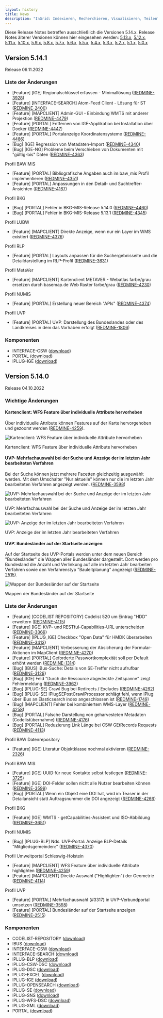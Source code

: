 ```yaml
---
layout: history
title: News
description: "InGrid: Indexieren, Recherchieren, Visualisieren, Teilen"
---
```


Diese Release Notes betreffen ausschließlich die Versionen 5.14.x. Release Notes älterer Versionen können hier eingesehen werden:
[5.13.x](/5.13.0/about/history.html), [5.12.x](/5.12.0/about/history.html), [5.11.x](/5.11.0/about/history.html), [5.10.x](/5.10.0/about/history.html), [5.9.x](/5.9.0/about/history.html), [5.8.x](/5.8.0/about/history.html), [5.7.x](/5.7.0/about/history.html), [5.6.x](/5.6.0/about/history.html), [5.5.x](/5.5.0/about/history.html), [5.4.x](/5.4.0/about/history.html), [5.3.x](/5.3.0/about/history.html), [5.2.x](/5.2.0/about/history.html), [5.1.x](/5.1.0/about/history.html), [5.0.x](/5.0.0/about/history.html)


## Version 5.14.1

Release 09.11.2022

### Liste der Änderungen

- [Feature] [IGE] Regionalschlüssel erfassen - Minimallösung ([REDMINE-3928](https://redmine.informationgrid.eu/issues/3928))
- [Feature] [INTERFACE-SEARCH] Atom-Feed Client - Lösung für ST ([REDMINE-2400](https://redmine.informationgrid.eu/issues/2400))
- [Feature] [MAPCLIENT] Admin-GUI - Einbindung WMTS mit anderer Projektion ([REDMINE-4479](https://redmine.informationgrid.eu/issues/4479))
- [Feature] [PORTAL] Entfernen von IGE-Applikation bei Installation über Docker ([REDMINE-4447](https://redmine.informationgrid.eu/issues/4447))
- [Feature] [PORTAL] Portalanzeige Koordinatensysteme ([REDMINE-4486](https://redmine.informationgrid.eu/issues/4486))
- [Bug] [IGE] Regression von Metadaten-Import ([REDMINE-4340](https://redmine.informationgrid.eu/issues/4340))
- [Bug] [IGE-NG] Probleme beim Verschieben von Dokumenten mit "gültig-bis" Daten ([REDMINE-4363](https://redmine.informationgrid.eu/issues/4363))

Profil BAW MIS

- [Feature] [PORTAL] Bibliografische Angaben auch im baw_mis Profil implementieren ([REDMINE-4351](https://redmine.informationgrid.eu/issues/4351))
- [Feature] [PORTAL] Anpassungen in den Detail- und Suchtreffer-Ansichten ([REDMINE-4167](https://redmine.informationgrid.eu/issues/4167))

Profil BKG

- [Bug] [PORTAL] Fehler in BKG-MIS-Release 5.14.0 ([REDMINE-4460](https://redmine.informationgrid.eu/issues/4460))
- [Bug] [PORTAL] Fehler in BKG-MIS-Release 5.13.1 ([REDMINE-4345](https://redmine.informationgrid.eu/issues/4345))

Profil LUBW

- [Feature] [MAPCLIENT] Direkte Anzeige, wenn nur ein Layer im WMS existiert ([REDMINE-4376](https://redmine.informationgrid.eu/issues/4376))

Profil RLP

- [Feature] [PORTAL] Layouts anpassen für die Suchergebnisseite und die Detaildarstellung im RLP-Profil ([REDMINE-3631](https://redmine.informationgrid.eu/issues/3631))

Profil MetaVer

- [Feature] [MAPCLIENT] Kartenclient METAVER - Webatlas farbe/grau ersetzen durch basemap.de Web Raster farbe/grau ([REDMINE-4230](https://redmine.informationgrid.eu/issues/4230))

Profil NUMIS

- [Feature] [PORTAL] Erstellung neuer Bereich "APIs" ([REDMINE-4374](https://redmine.informationgrid.eu/issues/4374))

Profil UVP

- [Feature] [PORTAL] UVP: Darstellung des Bundeslandes oder des Landkreises in dem das Vorhaben erfolgt ([REDMINE-1806](https://redmine.informationgrid.eu/issues/1806))

### Komponenten

- INTERFACE-CSW ([download](https://distributions.informationgrid.eu/ingrid-interface-csw/5.14.1/))
- PORTAL ([download](https://distributions.informationgrid.eu/ingrid-portal/5.14.1/))
- IPLUG-IGE ([download](https://distributions.informationgrid.eu/ingrid-iplug-ige/5.14.1/))







## Version 5.14.0

Release 04.10.2022

### Wichtige Änderungen

#### Kartenclient: WFS Feature über individuelle Attribute hervorheben

Über individuelle Attribute können Features auf der Karte hervorgehoben und gezoomt werden ([REDMINE-4259](https://redmine.informationgrid.eu/issues/4259)).

![Kartenclient: WFS Feature über individuelle Attribute hervorheben](../images/5140_mapclient_upsh_attributes.png "Kartenclient: WFS Feature über individuelle Attribute hervorheben")
<figcaption class="figcaption">Kartenclient: WFS Feature über individuelle Attribute hervorheben</figcaption>

#### UVP: Mehrfachauswahl bei der Suche und Anzeige der im letzten Jahr bearbeiteten Verfahren

Bei der Suche können jetzt mehrere Facetten gleichzeitig ausgewählt werden. Mit dem Umschalter "Nur aktuelle" können nur die im letzten Jahr bearbeiteten Verfahren angezeigt werden. ([REDMINE-3598](https://redmine.informationgrid.eu/issues/3598))

![UVP: Mehrfachauswahl bei der Suche und Anzeige der im letzten Jahr bearbeiteten Verfahren](../images/5140_uvp_portal_multiple-selection_search.png "UVP: Mehrfachauswahl bei der Suche und Anzeige der im letzten Jahr bearbeiteten Verfahren")
<figcaption class="figcaption">UVP: Mehrfachauswahl bei der Suche und Anzeige der im letzten Jahr bearbeiteten Verfahren</figcaption>

![UVP: Anzeige der im letzten Jahr bearbeiteten Verfahren](../images/5140_uvp_portal_current-only_map.jpg "UVP: Anzeige der im letzten Jahr bearbeiteten Verfahren")
<figcaption class="figcaption">UVP: Anzeige der im letzten Jahr bearbeiteten Verfahren</figcaption>

#### UVP: Bundesländer auf der Startseite anzeigen

Auf der Startseite des UVP-Portals werden unter dem neuen Bereich "Bundesländer" die Wappen aller Bundesländer dargestellt. Dort werden pro Bundesland die Anzahl und Verlinkung auf alle im letzten Jahr bearbeiten Verfahren sowie den Verfahrenstyp "Bauleitplanung" angezeigt ([REDMINE-2515](https://redmine.informationgrid.eu/issues/2515)).

![Wappen der Bundesländer auf der Startseite](../images/5140_portal_uvp_coat-of-arms.png "Wappen der Bundesländer auf der Startseite")
<figcaption class="figcaption">Wappen der Bundesländer auf der Startseite</figcaption>

### Liste der Änderungen

- [Feature] [CODELIST REPOSITORY] Codelist 520 um Eintrag "HDD" erweitern ([REDMINE-4115](https://redmine.informationgrid.eu/issues/4115))
- [Feature] [IGE] KVP- und RESTful-Capabilities-URL unterscheiden ([REDMINE-3369](https://redmine.informationgrid.eu/issues/3369))
- [Feature] [IPLUG_IGE] Checkbox "Open Data" für HMDK überarbeiten ([REDMINE-3413](https://redmine.informationgrid.eu/issues/3413))
- [Feature] [MAPCLIENT] Verbesserung der Absicherung der Formular-Aktionen im MapClient ([REDMINE-4270](https://redmine.informationgrid.eu/issues/4270))
- [Feature] [PORTAL] Geforderte Passwortkomplexität soll per Default erhöht werden ([REDMINE-1314](https://redmine.informationgrid.eu/issues/1314))
- [Bug] [IBUS] iBus-Suche: Details von SE-Treffer nicht aufrufbar ([REDMINE-3129](https://redmine.informationgrid.eu/issues/3129))
- [Bug] [IGE] Feld "Durch die Ressource abgedeckte Zeitspanne" zeigt Fehlermeldung ([REDMINE-3962](https://redmine.informationgrid.eu/issues/3962))
- [Bug] [IPLUG-SE] Crawl Bug bei Redirects / Excludes ([REDMINE-4262](https://redmine.informationgrid.eu/issues/4262))
- [Bug] [IPLUG-SE] IPlugSEPostCrawlProcessor schlägt fehl, wenn iPlug über iBus an Elasticsearch index angeschlossen ist ([REDMINE-1749](https://redmine.informationgrid.eu/issues/1749))
- [Bug] [MAPCLIENT] Fehler bei kombiniertem WMS-Layer ([REDMINE-4258](https://redmine.informationgrid.eu/issues/4258))
- [Bug] [PORTAL] Falsche Darstellung von geharvesteten Metadaten (Codelistübernahme) ([REDMINE-4176](https://redmine.informationgrid.eu/issues/4176))
- [Bug] [PORTAL] Reduzierung Link Länge bei CSW GEtRecords Requests ([REDMINE-4113](https://redmine.informationgrid.eu/issues/4113))

Profil BAW Datenrepository

- [Feature] [IGE] Literatur Objektklasse nochmal aktivieren ([REDMINE-2326](https://redmine.informationgrid.eu/issues/2326))

Profil BAW MIS

- [Feature] [IGE] UUID für neue Kontakte selbst festlegen ([REDMINE-3725](https://redmine.informationgrid.eu/issues/3725))
- [Feature] [IGE] DOI-Felder sollen nicht alle Nutzer bearbeiten können ([REDMINE-3599](https://redmine.informationgrid.eu/issues/3599))
- [Bug] [PORTAL] Wenn ein Objekt eine DOI hat, wird im Teaser in der Detailansicht statt Auftragsnummer die DOI angezeigt ([REDMINE-4266](https://redmine.informationgrid.eu/issues/4266))

Profil BKG

- [Feature] [IGE] WMTS - getCapabilities-Assistent und ISO-Abbildung ([REDMINE-3651](https://redmine.informationgrid.eu/issues/3651))

Profil NUMIS

- [Bug] [IPLUG-BLP] Nds. UVP-Portal: Anzeige BLP-Details "Mitgliedsgemeinden:" ([REDMINE-4070](https://redmine.informationgrid.eu/issues/4070))

Profil Umweltportal Schleswig-Holstein

- [Feature] [MAPCLIENT] WFS Feature über individuelle Attribute highlighten ([REDMINE-4259](https://redmine.informationgrid.eu/issues/4259))
- [Feature] [MAPCLIENT] Direkte Auswahl ("Highlighten") der Geometrie ([REDMINE-4114](https://redmine.informationgrid.eu/issues/4114))

Profil UVP

- [Feature] [PORTAL] Mehrfachauswahl (#3317) in UVP-Verbundportal umsetzen ([REDMINE-3598](https://redmine.informationgrid.eu/issues/3598))
- [Feature] [PORTAL] Bundesländer auf der Startseite anzeigen ([REDMINE-2515](https://redmine.informationgrid.eu/issues/2515))


### Komponenten

- CODELIST-REPOSITORY ([download](https://distributions.informationgrid.eu/ingrid-codelist-repository/5.14.0/))
- IBUS ([download](https://distributions.informationgrid.eu/ingrid-ibus/5.14.0/))
- INTERFACE-CSW ([download](https://distributions.informationgrid.eu/ingrid-interface-csw/5.14.0/))
- INTERFACE-SEARCH ([download](https://distributions.informationgrid.eu/ingrid-interface-search/5.14.0/))
- IPLUG-BLP ([download](https://distributions.informationgrid.eu/ingrid-iplug-blp/5.14.0/))
- IPLUG-CSW-DSC ([download](https://distributions.informationgrid.eu/ingrid-iplug-csw-dsc/5.14.0/))
- IPLUG-DSC ([download](https://distributions.informationgrid.eu/ingrid-iplug-dsc/5.14.0/))
- IPLUG-EXCEL ([download](https://distributions.informationgrid.eu/ingrid-iplug-excel/5.14.0/))
- IPLUG-IGE ([download](https://distributions.informationgrid.eu/ingrid-iplug-ige/5.14.0/))
- IPLUG-OPENSEARCH ([download](https://distributions.informationgrid.eu/ingrid-iplug-opensearch/5.14.0/))
- IPLUG-SE ([download](https://distributions.informationgrid.eu/ingrid-iplug-se/5.14.0/))
- IPLUG-SNS ([download](https://distributions.informationgrid.eu/ingrid-iplug-sns/5.14.0/))
- IPLUG-WFS-DSC ([download](https://distributions.informationgrid.eu/ingrid-iplug-wfs-dsc/5.14.0/))
- IPLUG-XML ([download](https://distributions.informationgrid.eu/ingrid-iplug-xml/5.14.0/))
- PORTAL ([download](https://distributions.informationgrid.eu/ingrid-portal/5.14.0/))
